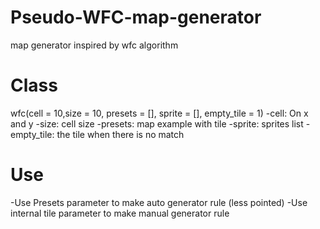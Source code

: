 # Pseudo-WFC-map-generator
map generator inspired by wfc algorithm

# Class
wfc(cell = 10,size = 10, presets = [], sprite = [], empty_tile = 1)
-cell: On x and y
-size: cell size
-presets: map example with tile
-sprite: sprites list
-empty_tile: the tile when there is no match

# Use
-Use Presets parameter to make auto generator rule (less pointed)
-Use internal tile parameter to make manual generator rule
 
